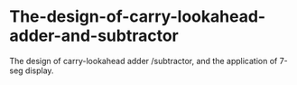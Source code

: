 # The-design-of-carry-lookahead-adder-and-subtractor
The design of carry-lookahead adder /subtractor, and the application of 7-seg display.
